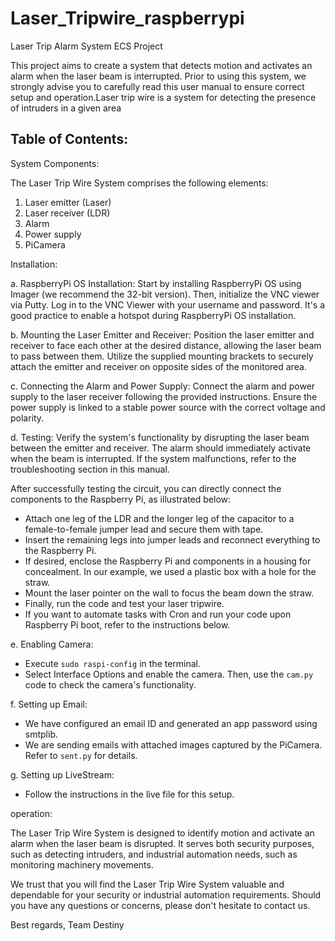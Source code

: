 # Laser_Tripwire_raspberrypi
Laser Trip Alarm System
ECS Project

This project aims to create a system that detects motion and activates an alarm when the laser beam is interrupted. Prior to using this system, we strongly advise you to carefully read this user manual to ensure correct setup and operation.Laser trip wire is a system for detecting the presence of intruders in a given area

## Table of Contents:

System Components:

The Laser Trip Wire System comprises the following elements:
1. Laser emitter (Laser)
2. Laser receiver (LDR)
3. Alarm
4. Power supply
5. PiCamera

Installation:

a. RaspberryPi OS Installation:
   Start by installing RaspberryPi OS using Imager (we recommend the 32-bit version). Then, initialize the VNC viewer via Putty. Log in to the VNC Viewer with your username and password. It's a good practice to enable a hotspot during RaspberryPi OS installation.

b. Mounting the Laser Emitter and Receiver:
   Position the laser emitter and receiver to face each other at the desired distance, allowing the laser beam to pass between them. Utilize the supplied mounting brackets to securely attach the emitter and receiver on opposite sides of the monitored area.

c. Connecting the Alarm and Power Supply:
   Connect the alarm and power supply to the laser receiver following the provided instructions. Ensure the power supply is linked to a stable power source with the correct voltage and polarity.

d. Testing:
   Verify the system's functionality by disrupting the laser beam between the emitter and receiver. The alarm should immediately activate when the beam is interrupted. If the system malfunctions, refer to the troubleshooting section in this manual.

   After successfully testing the circuit, you can directly connect the components to the Raspberry Pi, as illustrated below:
   - Attach one leg of the LDR and the longer leg of the capacitor to a female-to-female jumper lead and secure them with tape.
   - Insert the remaining legs into jumper leads and reconnect everything to the Raspberry Pi.
   - If desired, enclose the Raspberry Pi and components in a housing for concealment. In our example, we used a plastic box with a hole for the straw.
   - Mount the laser pointer on the wall to focus the beam down the straw.
   - Finally, run the code and test your laser tripwire.
   - If you want to automate tasks with Cron and run your code upon Raspberry Pi boot, refer to the instructions below.

e. Enabling Camera:
   - Execute `sudo raspi-config` in the terminal.
   - Select Interface Options and enable the camera. Then, use the `cam.py` code to check the camera's functionality.

f. Setting up Email:
   - We have configured an email ID and generated an app password using smtplib.
   - We are sending emails with attached images captured by the PiCamera. Refer to `sent.py` for details.

g. Setting up LiveStream:
   - Follow the instructions in the live file for this setup.

operation:

The Laser Trip Wire System is designed to identify motion and activate an alarm when the laser beam is disrupted. It serves both security purposes, such as detecting intruders, and industrial automation needs, such as monitoring machinery movements.

We trust that you will find the Laser Trip Wire System valuable and dependable for your security or industrial automation requirements. Should you have any questions or concerns, please don't hesitate to contact us.

Best regards,
Team Destiny
